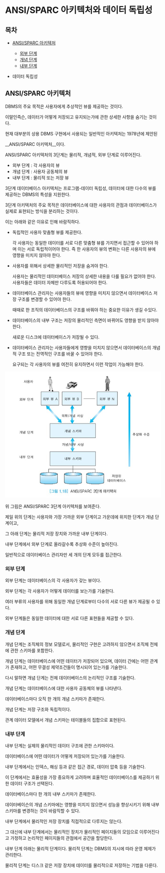 # ANSI/SPARC 아키텍처와 데이터 독립성



## 목차

- [ANSI/SPARC 아키텍처](#ansi/sparc-아키텍처)
  - [외부 단계](#외부-단계)
  - [개념 단계](#개념-단계)
  - [내부 단계](#내부-단계)

- 데이터 독립성



## ANSI/SPARC 아키텍처

DBMS의 주요 목적은 사용자에게 추상적인 뷰를 제공하는 것이다.

이말인즉슨, 데이터가 어떻게 저장되고 유지되는가에 관한 상세한 사항을 숨기는 것이다.

현재 대부분의 상용 DBMS 구현에서 사용되는 일반적인 아키텍처는 1978년에 제안된

__ANSI/SPARC 아키텍처__이다.

ANSI/SPARC 아키텍처의 3단계는 물리적, 개념적, 외부 단계로 이루어진다.

- 외부 단계 : 각 사용자의 뷰
- 개념 단계 : 사용자 공동체의 뷰
- 내부 단계 : 물리적 또는 저장 뷰



3단계 데이터베이스 아키텍처는 프로그램-데이터 독립성, 데이터에 대한 다수의 뷰를 제공하는 DBMS의 특성을 지원한다.

3단계 아키텍처의 주요 목적은 데이터베이스에 대한 사용자의 관점과 데이터베이스가 실제로 표현되는 방식을 분리하는 것이다.

이는 아래와 같은 이유로 인해 바람직하다.

- 독립적인 사용자 맞춤형 뷰를 제공한다.

  각 사용자는 동일한 데이터를 서로 다른 맞춤형 뷰를 가지면서 접근할 수 있어야 하며 이는 서로 독립적이어야 한다. 즉 한 사용자의 뷰의 변화는 다른 사용자의 뷰에 영향을 미치지 않아야 한다.

- 사용자를 위해서 상세한 물리적인 저장을 숨겨야 한다.

  사용자는 물리적인 데이터베이스 저장의 상세한 내용을 다룰 필요가 없어야 한다. 사용자들은 데이터 자체만 다루도록 허용되어야 한다.

- 데이터베이스 관리자는 사용자들의 뷰에 영향을 미치지 않으면서 데이터베이스 저장 구조를 변경할 수 있어야 한다.


  때때로 한 조직의 데이터베이스의 구조를 바꿔야 하는 중요한 이유가 생길 수있다.

- 데이터베이스의 내부 구조는 저장의 물리적인 측면이 바뀌어도 영향을 받지 않아야 한다.

  새로운 디스크에 데이터베이스가 저장될 수 있다.

- 데이터베이스 관리자는 사용자들에게 영향을 미치지 않으면서 데이터베이스의 개념적 구조 또는 전역적인 구조를 바꿀 수 있어야 한다.

  요구되는 각 사용자의 뷰를 여전히 유지하면서 이런 작업이 가능해야 한다.

![](./image/ansi&sparc.jpg)

위 그림은 ANSI/SPARC 3단계 아키텍처를 보여준다.

제일 위의 단계는 사용자와 가장 가까운 외부 단계이고 가운데에 위치한 단계가 개념 단계이고,

그 아래 단계는 물리적 저장 장치와 가까운 내부 단계이다.

내부 단계에서 외부 단계로 올라갈수록 추상화 수준이 높아진다.

일반적으로 데이터베이스 관리자만 세 개의 단계 모두를 접근한다.



### 외부 단계

외부 단계는 데이터베이스의 각 사용자가 갖는 뷰이다.

외부 단계는 각 사용자가 어떻게 데이터를 보는가를 기술한다.

여러 부류의 사용자를 위해 동일한 개념 단계로부터 다수의 서로 다른 뷰가 제공될 수 있다.

외부 단계들은 동일한 데이터에 대한 서로 다른 표현들을 제공할 수 있다.



### 개념 단계

개념 단계는 조직체의 정보 모델로서, 물리적인 구현은 고려하지 않으면서 조직체 전체에 관한 스키마를 포함한다.

개념 단계는 데이터베이스에 어떤 데이터가 저장되어 있으며, 데이터 간에는 어떤 관계가 존재하고, 어떤 무결성 제약조건들이 명시되어 있는가를 기술한다.

다시 말하면 개념 단계는 전체 데이터베이스의 논리적인 구조를 기술한다.

개념 단계는 데이터베이스에 대한 사용자 공동체의 뷰를 나타낸다.

데이터베이스마다 오직 한 개의 개념 스키마가 존재한다.

개념 단계는 저장 구조와 독립적이다.

관계 데이터 모델에서 개념 스키마는 테이블들의 집합으로 표현된다.



### 내부 단계

내부 단계는 실제의 물리적인 데이터 구조에 관한 스키마이다.

데이터베이스에 어떤 데이터가 어떻게 저장되어 있는가를 기술한다.

내부 단계에서는 인덱스, 해싱 등과 같은 접근 경로, 데이터 압축 등을 기술한다.

이 단계에서는 효율성을 가장 중요하게 고려하며 효율적인 데이터베이스를 제공하기 위한 데이터 구조가 선택된다.

데이터베이스마다 한 개의 내부 스키마가 존재한다.

데이터베이슨의 개념 스키마에는 영향을 미치지 않으면서 성능을 향상시키기 위해 내부 스키마를 변경하는 것이 바람직할 수 있다.

내부 단계에서 물리적인 저장 장치를 직접적으로 다루지는 않는다.

그 대신에 내부 단계에서는 물리적인 장치가 물리적인 페이지들의 모임으로 이루어진다고 가정하고 논리적인 페이지들의 관점에서 공간을 할당한다.

내부 단계 아래는 물리적 단계이다. 물리적 단계는 DBMS의 지시에 따라 운영 체제가 관리한다.

물리적 단계는 디스크 같은 저장 장치에 데이터를 물리적으로 저장하는 기법을 다룬다.

